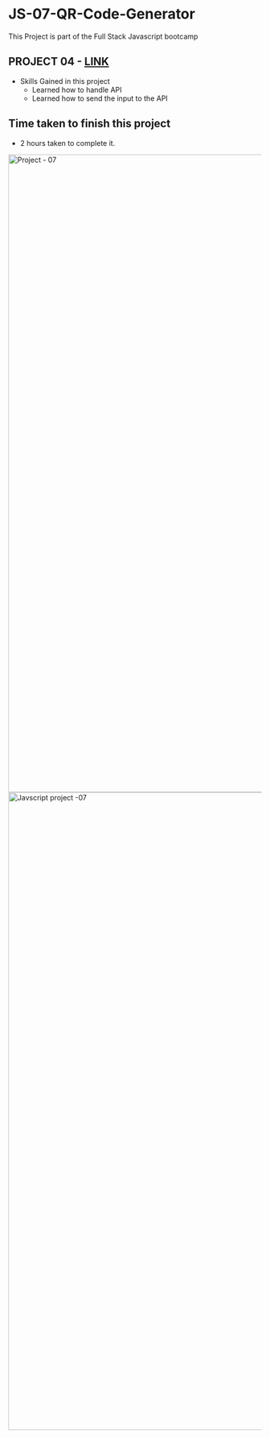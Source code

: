 # JS-07-QR-Code-Generator
This Project is part of the Full Stack Javascript bootcamp 


## PROJECT 04 - [LINK ](https://vishwajs-07.netlify.app/)

-   Skills Gained in this project
    -   Learned how to handle API
    -  Learned how to send the input to the API

## Time taken to finish this project

-   2 hours taken to complete it.
<img width="1266" alt="Project - 07" src="https://github.com/vishwanathkarka/JS-07-QR-Code-Generator/assets/86046138/8edafca3-e57d-492c-ba95-f286028a63ed">



<img width="1266" alt="Javscript project -07" src="https://github.com/vishwanathkarka/JS-07-QR-Code-Generator/assets/86046138/2e1bcfab-aebc-4010-acb6-baa136c97036">

